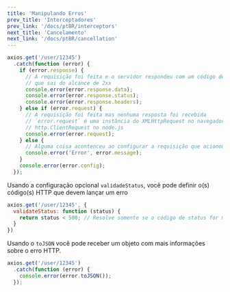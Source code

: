 ```yaml
---
title: 'Manipulando Erros'
prev_title: 'Interceptadores'
prev_link: '/docs/ptBR/interceptors'
next_title: 'Cancelamento'
next_link: '/docs/ptBR/cancellation'
---
```


```js
axios.get('/user/12345')
  .catch(function (error) {
    if (error.response) {
      // A requisição foi feita e o servidor respondeu com um código de status
      // que sai do alcance de 2xx
      console.error(error.response.data);
      console.error(error.response.status);
      console.error(error.response.headers);
    } else if (error.request) {
      // A requisição foi feita mas nenhuma resposta foi recebida
      // `error.request` é uma instância do XMLHttpRequest no navegador e uma instância de
      // http.ClientRequest no node.js
      console.error(error.request);
    } else {
      // Alguma coisa acontenceu ao configurar a requisição que acionou este erro.
      console.error('Error', error.message);
    }
    console.error(error.config);
  });
```

Usando a configuração opcional `validadeStatus`, você pode definir o(s) código(s) HTTP que devem lançar um erro

```js
axios.get('/user/12345', {
  validateStatus: function (status) {
    return status < 500; // Resolve somente se o código de status for menor que 500
  }
})
```

Usando o `toJSON` você pode receber um objeto com mais informações sobre o erro HTTP.

```js
axios.get('/user/12345')
  .catch(function (error) {
    console.error(error.toJSON());
  });
```